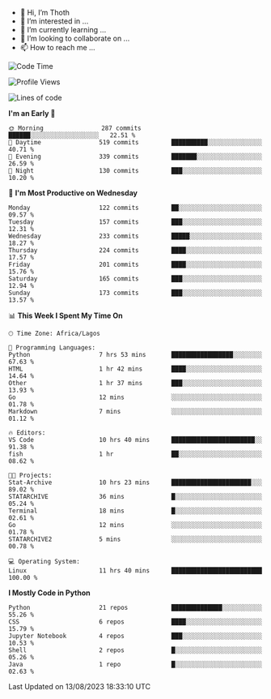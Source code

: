 <!---
thoth2357/thoth2357 is a ✨ special ✨ repository because its `README.md` (this file) appears on your GitHub profile.
You can click the Preview link to take a look at your changes.
--->

- 👋 Hi, I’m Thoth
- 👀 I’m interested in ...
- 🌱 I’m currently learning ...
- 💞️ I’m looking to collaborate on ...
- 📫 How to reach me ...




<!--START_SECTION:waka-->
![Code Time](http://img.shields.io/badge/Code%20Time-2%2C233%20hrs%2020%20mins-blue)

![Profile Views](http://img.shields.io/badge/Profile%20Views-0-blue)

![Lines of code](https://img.shields.io/badge/From%20Hello%20World%20I%27ve%20Written-29.5%20million%20lines%20of%20code-blue)

**I'm an Early 🐤** 

```text
🌞 Morning                287 commits         ██████░░░░░░░░░░░░░░░░░░░   22.51 % 
🌆 Daytime                519 commits         ██████████░░░░░░░░░░░░░░░   40.71 % 
🌃 Evening                339 commits         ███████░░░░░░░░░░░░░░░░░░   26.59 % 
🌙 Night                  130 commits         ███░░░░░░░░░░░░░░░░░░░░░░   10.20 % 
```
📅 **I'm Most Productive on Wednesday** 

```text
Monday                   122 commits         ██░░░░░░░░░░░░░░░░░░░░░░░   09.57 % 
Tuesday                  157 commits         ███░░░░░░░░░░░░░░░░░░░░░░   12.31 % 
Wednesday                233 commits         █████░░░░░░░░░░░░░░░░░░░░   18.27 % 
Thursday                 224 commits         ████░░░░░░░░░░░░░░░░░░░░░   17.57 % 
Friday                   201 commits         ████░░░░░░░░░░░░░░░░░░░░░   15.76 % 
Saturday                 165 commits         ███░░░░░░░░░░░░░░░░░░░░░░   12.94 % 
Sunday                   173 commits         ███░░░░░░░░░░░░░░░░░░░░░░   13.57 % 
```


📊 **This Week I Spent My Time On** 

```text
🕑︎ Time Zone: Africa/Lagos

💬 Programming Languages: 
Python                   7 hrs 53 mins       █████████████████░░░░░░░░   67.63 % 
HTML                     1 hr 42 mins        ████░░░░░░░░░░░░░░░░░░░░░   14.64 % 
Other                    1 hr 37 mins        ███░░░░░░░░░░░░░░░░░░░░░░   13.93 % 
Go                       12 mins             ░░░░░░░░░░░░░░░░░░░░░░░░░   01.78 % 
Markdown                 7 mins              ░░░░░░░░░░░░░░░░░░░░░░░░░   01.12 % 

🔥 Editors: 
VS Code                  10 hrs 40 mins      ███████████████████████░░   91.38 % 
fish                     1 hr                ██░░░░░░░░░░░░░░░░░░░░░░░   08.62 % 

🐱‍💻 Projects: 
Stat-Archive             10 hrs 23 mins      ██████████████████████░░░   89.02 % 
STATARCHIVE              36 mins             █░░░░░░░░░░░░░░░░░░░░░░░░   05.24 % 
Terminal                 18 mins             █░░░░░░░░░░░░░░░░░░░░░░░░   02.61 % 
Go                       12 mins             ░░░░░░░░░░░░░░░░░░░░░░░░░   01.78 % 
STATARCHIVE2             5 mins              ░░░░░░░░░░░░░░░░░░░░░░░░░   00.78 % 

💻 Operating System: 
Linux                    11 hrs 40 mins      █████████████████████████   100.00 % 
```

**I Mostly Code in Python** 

```text
Python                   21 repos            ██████████████░░░░░░░░░░░   55.26 % 
CSS                      6 repos             ████░░░░░░░░░░░░░░░░░░░░░   15.79 % 
Jupyter Notebook         4 repos             ███░░░░░░░░░░░░░░░░░░░░░░   10.53 % 
Shell                    2 repos             █░░░░░░░░░░░░░░░░░░░░░░░░   05.26 % 
Java                     1 repo              █░░░░░░░░░░░░░░░░░░░░░░░░   02.63 % 
```




 Last Updated on 13/08/2023 18:33:10 UTC
<!--END_SECTION:waka-->
<!--![](http://github-profile-summary-cards.vercel.app/api/cards/profile-details?username=thoth2357&theme=2077)

![](http://github-profile-summary-cards.vercel.app/api/cards/stats?username=thoth2357&theme=2077)![](http://github-profile-summary-cards.vercel.app/api/cards/productive-time?username=thoth2357&theme=2077&utcOffset=8) -->
